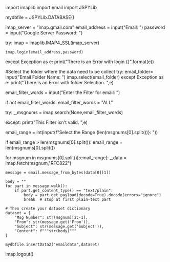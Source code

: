 import imaplib
import email
import JSPYLib

mydbfile = JSPYLib.DATABASE()

imap_server = "imap.gmail.com"
email_address = input("Email: ")
password = input("Google Server Password: ")

try:
    imap = imaplib.IMAP4_SSL(imap_server)

    imap.login(email_address,password)
except Exception as e:
    print("There is an Error with login {}".format(e))

#Select the folder where the data need to be collect
try:
    email_folder= input("Email Folder Name: ")
    imap.select(email_folder)
except Exception as e:
    print("There is an Error with folder Selection. ",e)

email_filter_words = input("Enter the Filter for email: ")

if not email_filter_words:
    email_filter_words = "ALL"

try:
    _,msgnums = imap.search(None,email_filter_words)

except:
    print("This Filter isn't valid. ",e)

email_range = int(input(f"Select the Range {len(msgnums[0].split())}: "))

if email_range > len(msgnums[0].split()):
    email_range = len(msgnums[0].split())

for msgnum in msgnums[0].split()[:email_range]:
    _,data = imap.fetch(msgnum,"RFC822")

    message = email.message_from_bytes(data[0][1])

    body = ""
    for part in message.walk():
        if part.get_content_type() == "text/plain":
            body = part.get_payload(decode=True).decode(errors="ignore")
            break  # stop at first plain-text part

    # Then create your dataset dictionary
    dataset = {
        "Msg Number": str(msgnum)[2:-1],
        "From": str(message.get('From')),
        "Subject": str(message.get('Subject')),
        "Content": f"""str(body)"""
    }

    mydbfile.insertData2("emaildata",dataset)

imap.logout()


